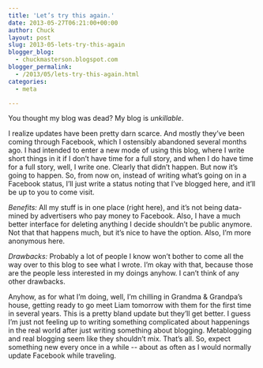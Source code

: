 ```yaml
---
title: 'Let’s try this again.'
date: 2013-05-27T06:21:00+00:00
author: Chuck
layout: post
slug: 2013-05-lets-try-this-again
blogger_blog:
  - chuckmasterson.blogspot.com
blogger_permalink:
  - /2013/05/lets-try-this-again.html
categories:
  - meta

---
```


You thought my blog was dead? My blog is *unkillable*.

I realize updates have been pretty darn scarce. And mostly they’ve been
coming through Facebook, which I ostensibly abandoned several months ago. I had
intended to enter a new mode of using this blog, where I write short things in
it if I don’t have time for a full story, and when I do have time for a
full story, well, I write one. Clearly that didn’t happen. But now
it’s going to happen. So, from now on, instead of writing what’s
going on in a Facebook status, I’ll just write a status noting that
I’ve blogged here, and it’ll be up to you to come visit.

*Benefits:*&nbsp;All my stuff is in one place (right here), and it’s not
being data-mined by advertisers who pay money to Facebook.  Also, I have a much
better interface for deleting anything I decide shouldn’t be public
anymore. Not that that happens much, but it’s nice to have the option.
Also, I’m more anonymous here.

*Drawbacks:*&nbsp;Probably a lot of people I know won’t bother to come
all the way over to this blog to see what I wrote. I’m okay with that,
because those are the people less interested in my doings anyhow. I can’t
think of any other drawbacks.

Anyhow, as for what I’m doing, well, I’m chilling in Grandma &
Grandpa’s house, getting ready to go meet Liam tomorrow with them for the
first time in several years. This is a pretty bland update but they’ll
get better. I guess I’m just not feeling up to writing something
complicated about happenings in the real world after just writing something
about blogging. Metablogging and real blogging seem like they shouldn’t
mix. That’s all. So, expect something new every once in a while --
about as often as I would normally update Facebook while traveling.

